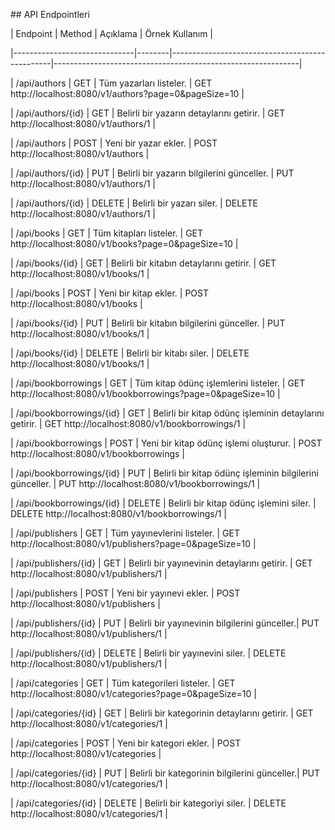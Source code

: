 ﻿
\## API Endpointleri

| Endpoint                     | Method | Açıklama                                       | Örnek Kullanım                                              |

\|------------------------------|--------|------------------------------------------------|-------------------------------------------------------------|

| /api/authors                 | GET    | Tüm yazarları listeler.                        | GET http://localhost:8080/v1/authors?page=0&pageSize=10       |

| /api/authors/{id}            | GET    | Belirli bir yazarın detaylarını getirir.      | GET http://localhost:8080/v1/authors/1                      |

| /api/authors                 | POST   | Yeni bir yazar ekler.                          | POST http://localhost:8080/v1/authors                       |

| /api/authors/{id}            | PUT    | Belirli bir yazarın bilgilerini günceller.    | PUT http://localhost:8080/v1/authors/1                      |

| /api/authors/{id}            | DELETE | Belirli bir yazarı siler.                      | DELETE http://localhost:8080/v1/authors/1                   |

| /api/books                   | GET    | Tüm kitapları listeler.                        | GET http://localhost:8080/v1/books?page=0&pageSize=10        |

| /api/books/{id}              | GET    | Belirli bir kitabın detaylarını getirir.      | GET http://localhost:8080/v1/books/1                       |

| /api/books                   | POST   | Yeni bir kitap ekler.                          | POST http://localhost:8080/v1/books                        |

| /api/books/{id}              | PUT    | Belirli bir kitabın bilgilerini günceller.    | PUT http://localhost:8080/v1/books/1                       |

| /api/books/{id}              | DELETE | Belirli bir kitabı siler.                      | DELETE http://localhost:8080/v1/books/1                    |

| /api/bookborrowings          | GET    | Tüm kitap ödünç işlemlerini listeler.         | GET http://localhost:8080/v1/bookborrowings?page=0&pageSize=10 |

| /api/bookborrowings/{id}     | GET    | Belirli bir kitap ödünç işleminin detaylarını getirir. | GET http://localhost:8080/v1/bookborrowings/1          |

| /api/bookborrowings          | POST   | Yeni bir kitap ödünç işlemi oluşturur.        | POST http://localhost:8080/v1/bookborrowings              |

| /api/bookborrowings/{id}     | PUT    | Belirli bir kitap ödünç işleminin bilgilerini günceller. | PUT http://localhost:8080/v1/bookborrowings/1         |

| /api/bookborrowings/{id}     | DELETE | Belirli bir kitap ödünç işlemini siler.       | DELETE http://localhost:8080/v1/bookborrowings/1           |

| /api/publishers              | GET    | Tüm yayınevlerini listeler.                    | GET http://localhost:8080/v1/publishers?page=0&pageSize=10   |

| /api/publishers/{id}         | GET    | Belirli bir yayınevinin detaylarını getirir.  | GET http://localhost:8080/v1/publishers/1                 |

| /api/publishers              | POST   | Yeni bir yayınevi ekler.                       | POST http://localhost:8080/v1/publishers                   |

| /api/publishers/{id}         | PUT    | Belirli bir yayınevinin bilgilerini günceller.| PUT http://localhost:8080/v1/publishers/1                  |

| /api/publishers/{id}         | DELETE | Belirli bir yayınevini siler.                  | DELETE http://localhost:8080/v1/publishers/1               |

| /api/categories              | GET    | Tüm kategorileri listeler.                     | GET http://localhost:8080/v1/categories?page=0&pageSize=10   |

| /api/categories/{id}         | GET    | Belirli bir kategorinin detaylarını getirir.   | GET http://localhost:8080/v1/categories/1                 |

| /api/categories              | POST   | Yeni bir kategori ekler.                       | POST http://localhost:8080/v1/categories                   |

| /api/categories/{id}         | PUT    | Belirli bir kategorinin bilgilerini günceller.| PUT http://localhost:8080/v1/categories/1                  |

| /api/categories/{id}         | DELETE | Belirli bir kategoriyi siler.                  | DELETE http://localhost:8080/v1/categories/1               |

